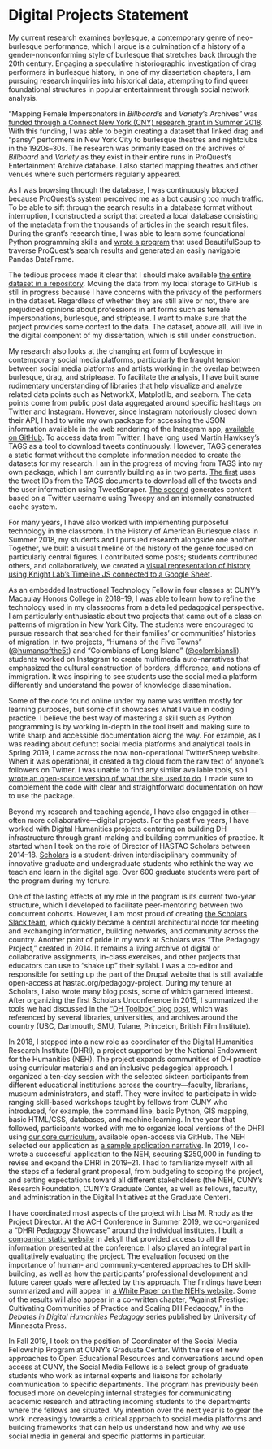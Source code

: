 # Digital Projects Statement

My current research examines boylesque, a contemporary genre of neo-burlesque performance, which I argue is a culmination of a history of a gender-nonconforming style of burlesque that stretches back through the 20th century. Engaging a speculative historiographic investigation of drag performers in burlesque history, in one of my dissertation chapters, I am pursuing research inquiries into historical data, attempting to find queer foundational structures in popular entertainment through social network analysis.

“Mapping Female Impersonators in _Billboard_’s and _Variety_’s Archives” was [funded through a Connect New York (CNY) research grant in Summer 2018](http://connectny.commons.gc.cuny.edu/2018/08/20/kalle-westerling). With this funding, I was able to begin creating a dataset that linked drag and “pansy” performers in New York City to burlesque theatres and nightclubs in the 1920s–30s. The research was primarily based on the archives of _Billboard_ and _Variety_ as they exist in their entire runs in ProQuest’s Entertainment Archive database. I also started mapping theatres and other venues where such performers regularly appeared.

As I was browsing through the database, I was continuously blocked because ProQuest’s system perceived me as a bot causing too much traffic. To be able to sift through the search results in a database format without interruption, I constructed a script that created a local database consisting of the metadata from the thousands of articles in the search result files. During the grant’s research time, I was able to learn some foundational Python programming skills and [wrote a program](http://github.com/kallewesterling/process-entertainment-archive) that used BeautifulSoup to traverse ProQuest’s search results and generated an easily navigable Pandas DataFrame.

The tedious process made it clear that I should make available [the entire dataset in a repository](http://github.com/kallewesterling/early-female-impersonators). Moving the data from my local storage to GitHub is still in progress because I have concerns with the privacy of the performers in the dataset. Regardless of whether they are still alive or not, there are prejudiced opinions about professions in art forms such as female impersonations, burlesque, and striptease. I want to make sure that the project provides some context to the data. The dataset, above all, will live in the digital component of my dissertation, which is still under construction.

My research also looks at the changing art form of boylesque in contemporary social media platforms, particularly the fraught tension between social media platforms and artists working in the overlap between burlesque, drag, and striptease. To facilitate the analysis, I have built some rudimentary understanding of libraries that help visualize and analyze related data points such as NetworkX, Matplotlib, and seaborn. The data points come from public post data aggregated around specific hashtags on Twitter and Instagram. However, since Instagram notoriously closed down their API, I had to write my own package for accessing the JSON information available in the web rendering of the Instagram app, [available on GitHub](http://github.com/kallewesterling/instagram). To access data from Twitter, I have long used Martin Hawksey’s TAGS as a tool to download tweets continuously. However, TAGS generates a static format without the complete information needed to create the datasets for my research. I am in the progress of moving from TAGS into my own package, which I am currently building as in two parts. [The first](http://github.com/kallewesterling/process-tags) uses the tweet IDs from the TAGS documents to download all of the tweets and the user information using TweetScraper. [The second](http://github.com/kallewesterling/twitter-analysis) generates content based on a Twitter username using Tweepy and an internally constructed cache system.

For many years, I have also worked with implementing purposeful technology in the classroom. In the History of American Burlesque class in Summer 2018, my students and I pursued research alongside one another. Together, we built a visual timeline of the history of the genre focused on particularly central figures. I contributed some posts; students contributed others, and collaboratively, we created a [visual representation of history using Knight Lab’s Timeline JS connected to a Google Sheet](http://bit.ly/burlesque-timeline-summer18).

As an embedded Instructional Technology Fellow in four classes at CUNY’s Macaulay Honors College in 2018–19, I was able to learn how to refine the technology used in my classrooms from a detailed pedagogical perspective. I am particularly enthusiastic about two projects that came out of a class on patterns of migration in New York City. The students were encouraged to pursue research that searched for their families’ or communities’ histories of migration. In two projects, “Humans of the Five Towns” ([@humansofthe5t](http://www.instagram.com/humansofthe5t)) and “Colombians of Long Island” ([@colombiansli](http://www.instagram.com/colombiansli)), students worked on Instagram to create multimedia auto-narratives that emphasized the cultural construction of borders, difference, and notions of immigration. It was inspiring to see students use the social media platform differently and understand the power of knowledge dissemination.

Some of the code found online under my name was written mostly for learning purposes, but some of it showcases what I value in coding practice. I believe the best way of mastering a skill such as Python programming is by working in-depth in the tool itself and making sure to write sharp and accessible documentation along the way. For example, as I was reading about defunct social media platforms and analytical tools in Spring 2019, I came across the now non-operational TwitterSheep website. When it was operational, it created a tag cloud from the raw text of anyone’s followers on Twitter. I was unable to find any similar available tools, so I [wrote an open-source version of what the site used to do](http://github.com/kallewesterling/twittersheep). I made sure to complement the code with clear and straightforward documentation on how to use the package.

Beyond my research and teaching agenda, I have also engaged in other—often more collaborative—digital projects. For the past five years, I have worked with Digital Humanities projects centering on building DH infrastructure through grant-making and building communities of practice. It started when I took on the role of Director of HASTAC Scholars between 2014–18. [Scholars](http://hastac.org/scholars) is a student-driven interdisciplinary community of innovative graduate and undergraduate students who rethink the way we teach and learn in the digital age. Over 600 graduate students were part of the program during my tenure.

One of the lasting effects of my role in the program is its current two-year structure, which I developed to facilitate peer-mentoring between two concurrent cohorts. However, I am most proud of creating [the Scholars Slack team](http://hastacscholars.slack.com), which quickly became a central architectural node for meeting and exchanging information, building networks, and community across the country. Another point of pride in my work at Scholars was “The Pedagogy Project,” created in 2014. It remains a living archive of digital or collaborative assignments, in-class exercises, and other projects that educators can use to “shake up” their syllabi. I was a co-editor and responsible for setting up the part of the Drupal website that is still available open-access at hastac.org/pedagogy-project. During my tenure at Scholars, I also wrote many blog posts, some of which garnered interest. After organizing the first Scholars Unconference in 2015, I summarized the tools we had discussed in the [“DH Toolbox” blog post](http://hastac.org/blogs/kallewesterling/2015/05/27/dh-toolbox), which was referenced by several libraries, universities, and archives around the country (USC, Dartmouth, SMU, Tulane, Princeton, British Film Institute).

In 2018, I stepped into a new role as coordinator of the Digital Humanities Research Institute (DHRI), a project supported by the National Endowment for the Humanities (NEH). The project expands communities of DH practice using curricular materials and an inclusive pedagogical approach. I organized a ten-day session with the selected sixteen participants from different educational institutions across the country—faculty, librarians, museum administrators, and staff. They were invited to participate in wide-ranging skill-based workshops taught by fellows from CUNY who introduced, for example, the command line, basic Python, GIS mapping, basic HTML/CSS, databases, and machine learning. In the year that followed, participants worked with me to organize local versions of the DHRI using [our core curriculum](http://github.com/DHRI-curriculum), available open-access via GitHub. The NEH selected our application as [a sample application narrative](http://bit.ly/DHRI-NEH-application). In 2019, I co-wrote a successful application to the NEH, securing $250,000 in funding to revise and expand the DHRI in 2019–21. I had to familiarize myself with all the steps of a federal grant proposal, from budgeting to scoping the project, and setting expectations toward all different stakeholders (the NEH, CUNY’s Research Foundation, CUNY’s Graduate Center, as well as fellows, faculty, and administration in the Digital Initiatives at the Graduate Center).

I have coordinated most aspects of the project with Lisa M. Rhody as the Project Director. At the ACH Conference in Summer 2019, we co-organized a “DHRI Pedagogy Showcase” around the individual institutes. I built a [companion static website](http://ach.dhinstitutes.org) in Jekyll that provided access to all the information presented at the conference. I also played an integral part in qualitatively evaluating the project. The evaluation focused on the importance of human- and community-centered approaches to DH skill-building, as well as how the participants’ professional development and future career goals were affected by this approach. The findings have been summarized and will appear in [a White Paper on the NEH’s website](http://bit.ly/DHRI-NEH-details). Some of the results will also appear in a co-written chapter, “Against Prestige: Cultivating Communities of Practice and Scaling DH Pedagogy,” in the _Debates in Digital Humanities Pedagogy_ series published by University of Minnesota Press.

In Fall 2019, I took on the position of Coordinator of the Social Media Fellowship Program at CUNY’s Graduate Center. With the rise of new approaches to Open Educational Resources and conversations around open access at CUNY, the Social Media Fellows is a select group of graduate students who work as internal experts and liaisons for scholarly communication to specific departments. The program has previously been focused more on developing internal strategies for communicating academic research and attracting incoming students to the departments where the fellows are situated. My intention over the next year is to gear the work increasingly towards a critical approach to social media platforms and building frameworks that can help us understand how and why we use social media in general and specific platforms in particular.